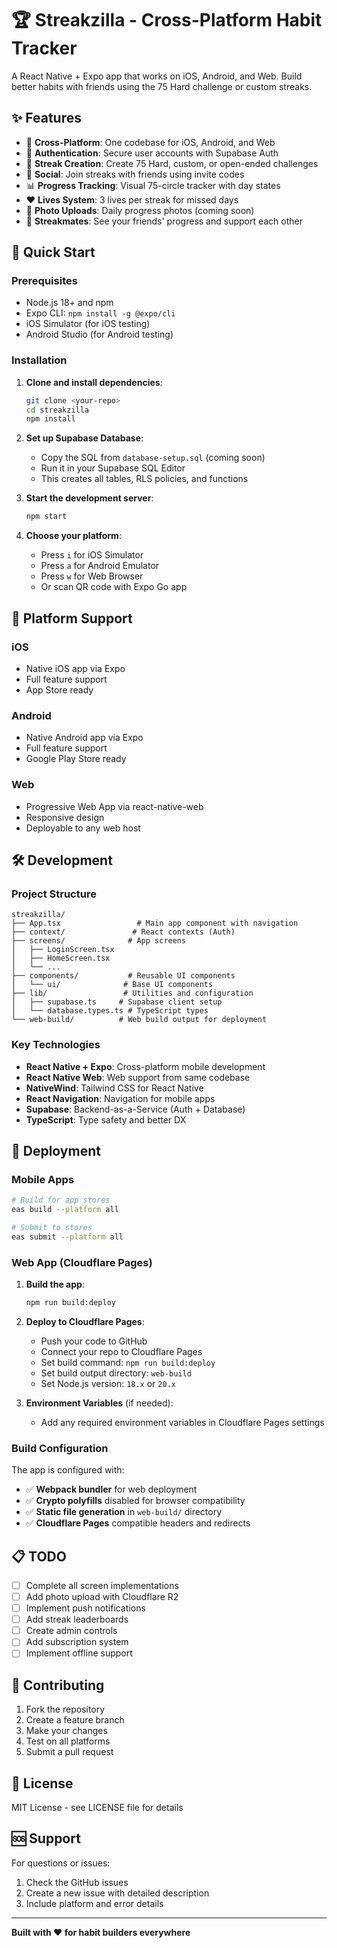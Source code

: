 # 🏆 Streakzilla - Cross-Platform Habit Tracker

A React Native + Expo app that works on iOS, Android, and Web. Build better habits with friends using the 75 Hard challenge or custom streaks.

## ✨ Features

- 📱 **Cross-Platform**: One codebase for iOS, Android, and Web
- 🔐 **Authentication**: Secure user accounts with Supabase Auth
- 🎯 **Streak Creation**: Create 75 Hard, custom, or open-ended challenges
- 👥 **Social**: Join streaks with friends using invite codes
- 📊 **Progress Tracking**: Visual 75-circle tracker with day states
- ❤️ **Lives System**: 3 lives per streak for missed days
- 📸 **Photo Uploads**: Daily progress photos (coming soon)
- 🏅 **Streakmates**: See your friends' progress and support each other

## 🚀 Quick Start

### Prerequisites

- Node.js 18+ and npm
- Expo CLI: `npm install -g @expo/cli`
- iOS Simulator (for iOS testing)
- Android Studio (for Android testing)

### Installation

1. **Clone and install dependencies**:
   ```bash
   git clone <your-repo>
   cd streakzilla
   npm install
   ```

2. **Set up Supabase Database**:
   - Copy the SQL from `database-setup.sql` (coming soon)
   - Run it in your Supabase SQL Editor
   - This creates all tables, RLS policies, and functions

3. **Start the development server**:
   ```bash
   npm start
   ```

4. **Choose your platform**:
   - Press `i` for iOS Simulator
   - Press `a` for Android Emulator  
   - Press `w` for Web Browser
   - Or scan QR code with Expo Go app

## 📱 Platform Support

### iOS
- Native iOS app via Expo
- Full feature support
- App Store ready

### Android  
- Native Android app via Expo
- Full feature support
- Google Play Store ready

### Web
- Progressive Web App via react-native-web
- Responsive design
- Deployable to any web host

## 🛠 Development

### Project Structure

```
streakzilla/
├── App.tsx                 # Main app component with navigation
├── context/               # React contexts (Auth)
├── screens/              # App screens
│   ├── LoginScreen.tsx
│   ├── HomeScreen.tsx
│   └── ...
├── components/           # Reusable UI components
│   └── ui/              # Base UI components
├── lib/                 # Utilities and configuration
│   ├── supabase.ts     # Supabase client setup
│   └── database.types.ts # TypeScript types
└── web-build/          # Web build output for deployment
```

### Key Technologies

- **React Native + Expo**: Cross-platform mobile development
- **React Native Web**: Web support from same codebase
- **NativeWind**: Tailwind CSS for React Native
- **React Navigation**: Navigation for mobile apps
- **Supabase**: Backend-as-a-Service (Auth + Database)
- **TypeScript**: Type safety and better DX

## 🚀 Deployment

### Mobile Apps

```bash
# Build for app stores
eas build --platform all

# Submit to stores
eas submit --platform all
```

### Web App (Cloudflare Pages)

1. **Build the app**:
   ```bash
   npm run build:deploy
   ```

2. **Deploy to Cloudflare Pages**:
   - Push your code to GitHub
   - Connect your repo to Cloudflare Pages
   - Set build command: `npm run build:deploy`
   - Set build output directory: `web-build`
   - Set Node.js version: `18.x` or `20.x`

3. **Environment Variables** (if needed):
   - Add any required environment variables in Cloudflare Pages settings

### Build Configuration

The app is configured with:
- ✅ **Webpack bundler** for web deployment
- ✅ **Crypto polyfills** disabled for browser compatibility
- ✅ **Static file generation** in `web-build/` directory
- ✅ **Cloudflare Pages** compatible headers and redirects

## 📋 TODO

- [ ] Complete all screen implementations
- [ ] Add photo upload with Cloudflare R2
- [ ] Implement push notifications
- [ ] Add streak leaderboards
- [ ] Create admin controls
- [ ] Add subscription system
- [ ] Implement offline support

## 🤝 Contributing

1. Fork the repository
2. Create a feature branch
3. Make your changes
4. Test on all platforms
5. Submit a pull request

## 📄 License

MIT License - see LICENSE file for details

## 🆘 Support

For questions or issues:

1. Check the GitHub issues
2. Create a new issue with detailed description
3. Include platform and error details

---

**Built with ❤️ for habit builders everywhere**